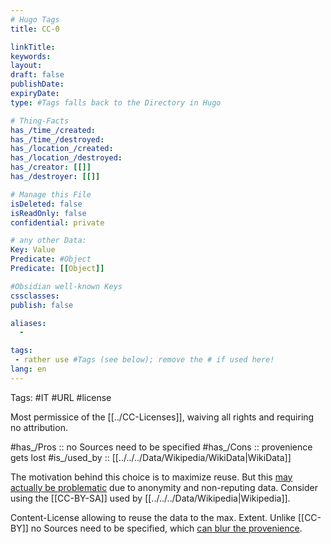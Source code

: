 ```yaml
---
# Hugo Tags
title: CC-0

linkTitle: 
keywords: 
layout: 
draft: false
publishDate:
expiryDate: 
type: #Tags falls back to the Directory in Hugo

# Thing-Facts
has_/time_/created:
has_/time_/destroyed:
has_/location_/created:
has_/location_/destroyed:
has_/creator: [[]]
has_/destroyer: [[]]

# Manage this File
isDeleted: false
isReadOnly: false
confidential: private

# any other Data:
Key: Value
Predicate: #Object
Predicate: [[Object]]

#Obsidian well-known Keys
cssclasses:
publish: false

aliases:
  - 

tags:
 - rather use #Tags (see below); remove the # if used here!
lang: en
---
```


Tags: #IT #URL #license 

Most permissice of the [[../CC-Licenses]], waiving all rights and requiring no attribution. 

#has_/Pros :: no Sources need to be specified 
#has_/Cons :: provenience gets lost 
#is_/used_by :: [[../../../Data/Wikipedia/WikiData|WikiData]] 

The motivation behind this choice is to maximize reuse. 
But this [may actually be problematic](https://en.wikipedia.org/wiki/Wikipedia:Wikipedia_Signpost/2015-12-02/Op-ed) due to anonymity and non-reputing data. 
Consider using the [[CC-BY-SA]] used by [[../../../Data/Wikipedia|Wikipedia]]. 

Content-License allowing to reuse the data to the max. Extent. 
Unlike [[CC-BY]] no Sources need to be specified, which [can blur the provenience](https://en.wikipedia.org/wiki/Wikipedia:Wikipedia_Signpost/2015-12-02/Op-ed). 
